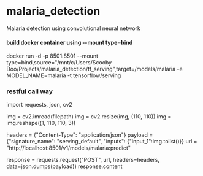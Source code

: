 # malaria_detection
Malaria detection using convolutional neural network

#### build docker container using --mount type=bind
docker run -d -p 8501:8501 --mount type=bind,source="/mnt/c/Users/Scooby Doo/Projects/malaria_detection/tf_serving",target=/models/malaria -e MODEL_NAME=malaria -t tensorflow/serving

### restful call way
import requests, json, cv2

img = cv2.imread(filepath)
img = cv2.resize(img, (110, 110))
img = img.reshape((1, 110, 110, 3))

headers = {"Content-Type": "application/json"}
payload = {"signature_name": "serving_default", "inputs": {"input_1":img.tolist()}}
url = "http://localhost:8501/v1/models/malaria:predict"

response = requests.request("POST", url, headers=headers, data=json.dumps(payload))
response.content
